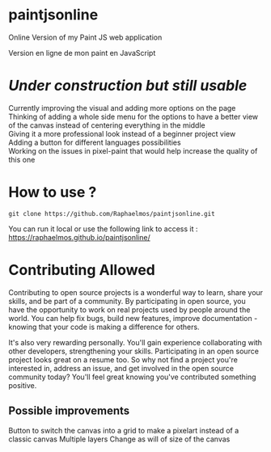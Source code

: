 # paintjsonline

Online Version of my Paint JS web application

Version en ligne de mon paint en JavaScript

# *Under construction but still usable*

Currently improving the visual and adding more options on the page <br>
Thinking of adding a whole side menu for the options to have a better view of the canvas instead of centering everything in the middle <br>
Giving it a more professional look instead of a beginner project view <br>
Adding a button for different languages possibilities <br>
Working on the issues in pixel-paint that would help increase the quality of this one 

# How to use ? 
```
git clone https://github.com/Raphaelmos/paintjsonline.git
```

You can run it local or use the following link to access it : https://raphaelmos.github.io/paintjsonline/

# Contributing Allowed

Contributing to open source projects is a wonderful way to learn, share your skills, and be part of a community. By participating in open source, you have the opportunity to work on real projects used by people around the world. You can help fix bugs, build new features, improve documentation - knowing that your code is making a difference for others.

It's also very rewarding personally. You'll gain experience collaborating with other developers, strengthening your skills. Participating in an open source project looks great on a resume too. So why not find a project you're interested in, address an issue, and get involved in the open source community today? You'll feel great knowing you've contributed something positive.

## Possible improvements 

Button to switch the canvas into a grid to make a pixelart instead of a classic canvas
Multiple layers 
Change as will of size of the canvas
